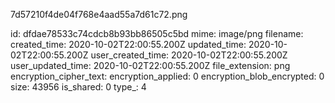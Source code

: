 7d57210f4de04f768e4aad55a7d61c72.png

id: dfdae78533c74cdcb8b93bb86505c5bd
mime: image/png
filename: 
created_time: 2020-10-02T22:00:55.200Z
updated_time: 2020-10-02T22:00:55.200Z
user_created_time: 2020-10-02T22:00:55.200Z
user_updated_time: 2020-10-02T22:00:55.200Z
file_extension: png
encryption_cipher_text: 
encryption_applied: 0
encryption_blob_encrypted: 0
size: 43956
is_shared: 0
type_: 4